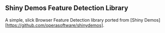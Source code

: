 ## Shiny Demos Feature Detection Library

A simple, slick Browser Feature Detection library ported from [Shiny Demos][https://github.com/operasoftware/shinydemos].